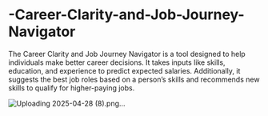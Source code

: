 # -Career-Clarity-and-Job-Journey-Navigator
The Career Clarity and Job Journey Navigator is a tool designed to help individuals make  better career decisions. It takes inputs like skills, education, and experience to predict  expected salaries. Additionally, it suggests the best job roles based on a person’s skills and  recommends new skills to qualify for higher-paying jobs. 

![Uploading 2025-04-28 (8).png…]()
